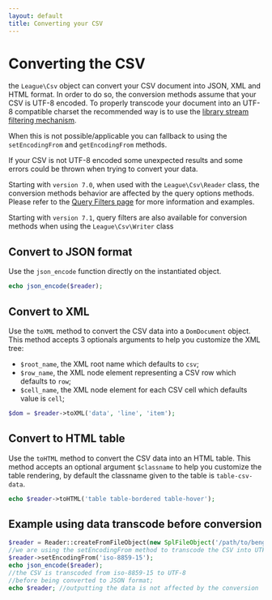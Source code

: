 ```yaml
---
layout: default
title: Converting your CSV
---
```


# Converting the CSV

the `League\Csv` object can convert your CSV document into JSON, XML and HTML format. In order to do so, the conversion methods assume that your CSV is UTF-8 encoded. To properly transcode your document into an UTF-8 compatible charset the recommended way is to use the <a href="/7.0/filtering/">library stream filtering mechanism</a>.

When this is not possible/applicable you can fallback to using the `setEncodingFrom` and `getEncodingFrom` methods.

If your CSV is not UTF-8 encoded some unexpected results and some errors could be thrown when trying to convert your data.

<p class="message-notice">Starting with <code>version 7.0</code>, when used with the <code>League\Csv\Reader</code> class, the conversion methods behavior are affected by the query options methods. Please refer to the <a href="/7.0/query-filtering">Query Filters page</a> for more information and examples.</p>

<p class="message-notice">Starting with <code>version 7.1</code>,  query filters are also available for conversion methods when using the <code>League\Csv\Writer</code> class</p>

## Convert to JSON format

Use the `json_encode` function directly on the instantiated object.

```php
echo json_encode($reader);
```

## Convert to XML

Use the `toXML` method to convert the CSV data into a `DomDocument` object. This
method accepts 3 optionals arguments to help you customize the XML tree:

- `$root_name`, the XML root name which defaults to `csv`;
- `$row_name`, the XML node element representing a CSV row which defaults to `row`;
- `$cell_name`, the XML node element for each CSV cell which defaults value is `cell`;

```php
$dom = $reader->toXML('data', 'line', 'item');
```

## Convert to HTML table

Use the `toHTML` method to convert the CSV data into an HTML table. This method
accepts an optional argument `$classname` to help you customize the table
rendering, by default the classname given to the table is `table-csv-data`.

```php
echo $reader->toHTML('table table-bordered table-hover');
```

## Example using data transcode before conversion

```php
$reader = Reader::createFromFileObject(new SplFileObject('/path/to/bengali.csv'));
//we are using the setEncodingFrom method to transcode the CSV into UTF-8
$reader->setEncodingFrom('iso-8859-15');
echo json_encode($reader);
//the CSV is transcoded from iso-8859-15 to UTF-8
//before being converted to JSON format;
echo $reader; //outputting the data is not affected by the conversion
```
